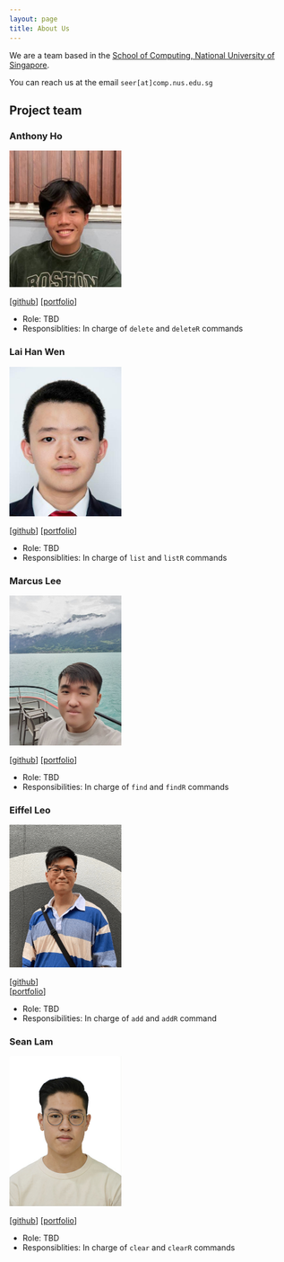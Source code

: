```yaml
---
layout: page
title: About Us
---
```


We are a team based in the [School of Computing, National University of Singapore](http://www.comp.nus.edu.sg).

You can reach us at the email `seer[at]comp.nus.edu.sg`

## Project team

### Anthony Ho

<img src="images/anthony.png" width="200px">


[[github](https://github.com/anthonyhoth)]
[[portfolio](team/anthonyhoth.md)]

* Role: TBD
* Responsiblities: In charge of `delete` and `deleteR` commands

### Lai Han Wen

<img src="images/hanwenlai.png" width="200px">


[[github](https://github.com/hanwenlai)]
[[portfolio](team/hanwenlai.md)]

* Role: TBD
* Responsiblities: In charge of `list` and `listR` commands

### Marcus Lee

<img src="images/marclzh.png" width="200px">

[[github](https://github.com/marclzh)]
[[portfolio](team/marclzh.md)]

* Role: TBD
* Responsibilities: In charge of `find` and `findR` commands

### Eiffel Leo

<img src="images/eiffellkf.png" width="200px">

[[github](http://github.com/eiffellkf)]  
[[portfolio](team/eiffellkf.md)]

* Role: TBD
* Responsibilities: In charge of `add` and `addR` command

### Sean Lam

<img src="images/ljxsean.png" width="200px">


[[github](https://github.com/anthonyhoth)]
[[portfolio](team/ljxsean.md)]

* Role: TBD
* Responsiblities: In charge of `clear` and `clearR` commands
